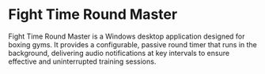 # Fight Time Round Master
Fight Time Round Master is a Windows desktop application designed for boxing gyms. It provides a configurable, passive round timer that runs in the background, delivering audio notifications at key intervals to ensure effective and uninterrupted training sessions.
